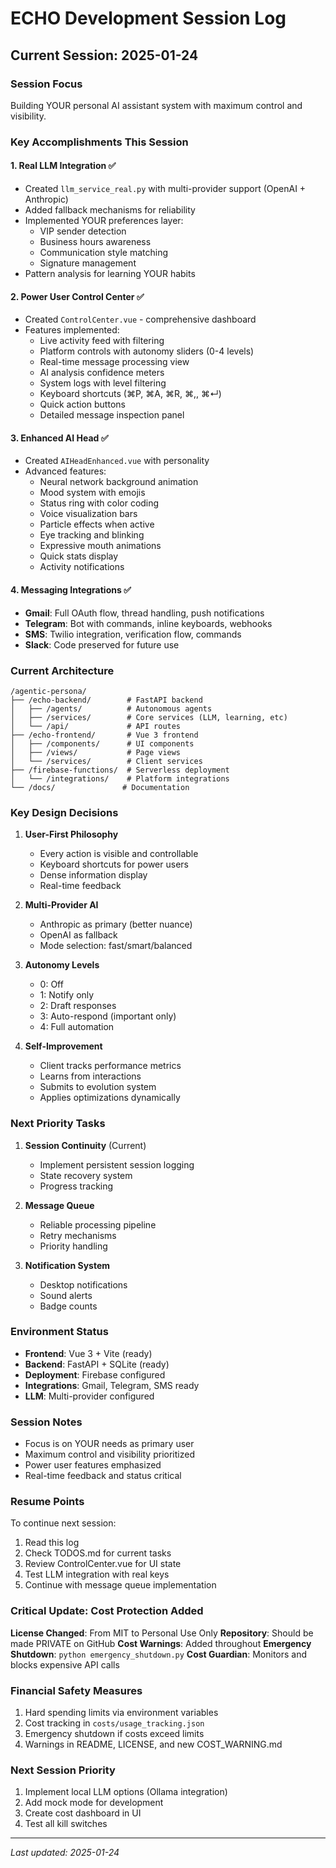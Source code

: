 # ECHO Development Session Log

## Current Session: 2025-01-24

### Session Focus
Building YOUR personal AI assistant system with maximum control and visibility.

### Key Accomplishments This Session

#### 1. **Real LLM Integration** ✅
- Created `llm_service_real.py` with multi-provider support (OpenAI + Anthropic)
- Added fallback mechanisms for reliability
- Implemented YOUR preferences layer:
  - VIP sender detection
  - Business hours awareness
  - Communication style matching
  - Signature management
- Pattern analysis for learning YOUR habits

#### 2. **Power User Control Center** ✅
- Created `ControlCenter.vue` - comprehensive dashboard
- Features implemented:
  - Live activity feed with filtering
  - Platform controls with autonomy sliders (0-4 levels)
  - Real-time message processing view
  - AI analysis confidence meters
  - System logs with level filtering
  - Keyboard shortcuts (⌘P, ⌘A, ⌘R, ⌘,, ⌘↵)
  - Quick action buttons
  - Detailed message inspection panel

#### 3. **Enhanced AI Head** ✅
- Created `AIHeadEnhanced.vue` with personality
- Advanced features:
  - Neural network background animation
  - Mood system with emojis
  - Status ring with color coding
  - Voice visualization bars
  - Particle effects when active
  - Eye tracking and blinking
  - Expressive mouth animations
  - Quick stats display
  - Activity notifications

#### 4. **Messaging Integrations** ✅
- **Gmail**: Full OAuth flow, thread handling, push notifications
- **Telegram**: Bot with commands, inline keyboards, webhooks
- **SMS**: Twilio integration, verification flow, commands
- **Slack**: Code preserved for future use

### Current Architecture

```
/agentic-persona/
├── /echo-backend/        # FastAPI backend
│   ├── /agents/          # Autonomous agents
│   ├── /services/        # Core services (LLM, learning, etc)
│   └── /api/             # API routes
├── /echo-frontend/       # Vue 3 frontend
│   ├── /components/      # UI components
│   ├── /views/           # Page views
│   └── /services/        # Client services
├── /firebase-functions/  # Serverless deployment
│   └── /integrations/    # Platform integrations
└── /docs/               # Documentation
```

### Key Design Decisions

1. **User-First Philosophy**
   - Every action is visible and controllable
   - Keyboard shortcuts for power users
   - Dense information display
   - Real-time feedback

2. **Multi-Provider AI**
   - Anthropic as primary (better nuance)
   - OpenAI as fallback
   - Mode selection: fast/smart/balanced

3. **Autonomy Levels**
   - 0: Off
   - 1: Notify only
   - 2: Draft responses
   - 3: Auto-respond (important only)
   - 4: Full automation

4. **Self-Improvement**
   - Client tracks performance metrics
   - Learns from interactions
   - Submits to evolution system
   - Applies optimizations dynamically

### Next Priority Tasks

1. **Session Continuity** (Current)
   - Implement persistent session logging
   - State recovery system
   - Progress tracking

2. **Message Queue**
   - Reliable processing pipeline
   - Retry mechanisms
   - Priority handling

3. **Notification System**
   - Desktop notifications
   - Sound alerts
   - Badge counts

### Environment Status

- **Frontend**: Vue 3 + Vite (ready)
- **Backend**: FastAPI + SQLite (ready)
- **Deployment**: Firebase configured
- **Integrations**: Gmail, Telegram, SMS ready
- **LLM**: Multi-provider configured

### Session Notes

- Focus is on YOUR needs as primary user
- Maximum control and visibility prioritized
- Power user features emphasized
- Real-time feedback and status critical

### Resume Points

To continue next session:
1. Read this log
2. Check TODOS.md for current tasks
3. Review ControlCenter.vue for UI state
4. Test LLM integration with real keys
5. Continue with message queue implementation

### Critical Update: Cost Protection Added

**License Changed**: From MIT to Personal Use Only
**Repository**: Should be made PRIVATE on GitHub
**Cost Warnings**: Added throughout
**Emergency Shutdown**: `python emergency_shutdown.py`
**Cost Guardian**: Monitors and blocks expensive API calls

### Financial Safety Measures
1. Hard spending limits via environment variables
2. Cost tracking in `costs/usage_tracking.json`
3. Emergency shutdown if costs exceed limits
4. Warnings in README, LICENSE, and new COST_WARNING.md

### Next Session Priority
1. Implement local LLM options (Ollama integration)
2. Add mock mode for development
3. Create cost dashboard in UI
4. Test all kill switches

---

*Last updated: 2025-01-24*